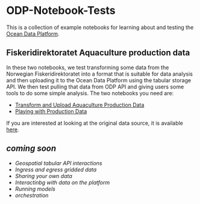 # ODP-Notebook-Tests
This is a collection of example notebooks for learning about and testing the [Ocean Data Platform](https://www.hubocean.earth/platform).
## Fiskeridirektoratet Aquaculture production data
In these two notebooks, we test transforming some data from the Norwegian Fiskeridirektoratet into a format that is suitable for data analysis and then uploading it to the Ocean Data Platform using the tabular storage API. We then test pulling that data from ODP API and giving users some tools to do some simple analysis. The two notebooks you need are:
- [Transform and Upload Aquaculture Production Data](https://github.com/tomredd/ODP-Notebook-Tests/blob/f4c30c5e79908ebc22adeb9c7909d4c0098b2f4b/Transform%20and%20Upload%20Aquaculture%20Production%20Data.ipynb)
- [Playing with Production Data](https://github.com/tomredd/ODP-Notebook-Tests/blob/dcd8ad027eac8b5e9bead59cca1fe2218511ec92/Fiskeridirektoratet/Playing%20with%20Production%20Data.ipynb)

If you are interested at looking at the original data source, it is available [here](https://www.fiskeridir.no/English/Aquaculture/Statistics/Atlantic-salmon-and-rainbow-trout/grow-out-production).

## _coming soon_
- _Geospatial tabular API interactions_
- _Ingress and egress gridded data_
- _Sharing your own data_
- _Interactinbg with data on the platform_
- _Running models_
- _orchestration_
